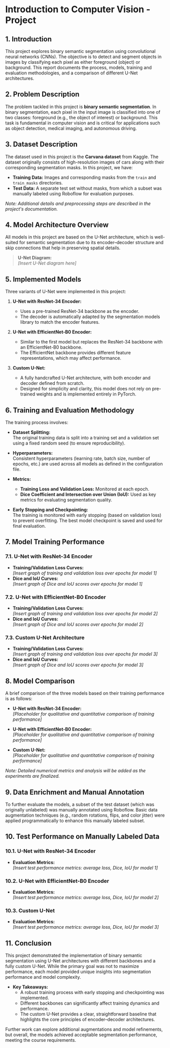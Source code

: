 # Introduction to Computer Vision - Project

## 1. Introduction
This project explores binary semantic segmentation using convolutional neural networks (CNNs). The objective is to detect and segment objects in images by classifying each pixel as either foreground (object) or background. This report documents the process, models, training and evaluation methodologies, and a comparison of different U-Net architectures.

## 2. Problem Description
The problem tackled in this project is **binary semantic segmentation**. In binary segmentation, each pixel in the input image is classified into one of two classes: foreground (e.g., the object of interest) or background. This task is fundamental in computer vision and is critical for applications such as object detection, medical imaging, and autonomous driving.

## 3. Dataset Description
The dataset used in this project is the **Carvana dataset** from Kaggle. The dataset originally consists of high-resolution images of cars along with their corresponding segmentation masks. In this project, we have:
- **Training Data:** Images and corresponding masks from the `train` and `train_masks` directories.
- **Test Data:** A separate test set without masks, from which a subset was manually labeled using Roboflow for evaluation purposes.
  
*Note: Additional details and preprocessing steps are described in the project's documentation.*

## 4. Model Architecture Overview
All models in this project are based on the U-Net architecture, which is well-suited for semantic segmentation due to its encoder–decoder structure and skip connections that help in preserving spatial details.

> **U-Net Diagram:**  
> *[Insert U-Net diagram here]*

## 5. Implemented Models
Three variants of U-Net were implemented in this project:

1. **U-Net with ResNet-34 Encoder:**  
   - Uses a pre-trained ResNet-34 backbone as the encoder.
   - The decoder is automatically adapted by the segmentation models library to match the encoder features.
   
2. **U-Net with EfficientNet-B0 Encoder:**  
   - Similar to the first model but replaces the ResNet-34 backbone with an EfficientNet-B0 backbone.
   - The EfficientNet backbone provides different feature representations, which may affect performance.
   
3. **Custom U-Net:**  
   - A fully handcrafted U-Net architecture, with both encoder and decoder defined from scratch.
   - Designed for simplicity and clarity, this model does not rely on pre-trained weights and is implemented entirely in PyTorch.

## 6. Training and Evaluation Methodology
The training process involves:
- **Dataset Splitting:**  
  The original training data is split into a training set and a validation set using a fixed random seed (to ensure reproducibility).
  
- **Hyperparameters:**  
  Consistent hyperparameters (learning rate, batch size, number of epochs, etc.) are used across all models as defined in the configuration file.
  
- **Metrics:**  
  - **Training Loss and Validation Loss:** Monitored at each epoch.
  - **Dice Coefficient and Intersection over Union (IoU):** Used as key metrics for evaluating segmentation quality.
  
- **Early Stopping and Checkpointing:**  
  The training is monitored with early stopping (based on validation loss) to prevent overfitting. The best model checkpoint is saved and used for final evaluation.

## 7. Model Training Performance

### 7.1. U-Net with ResNet-34 Encoder
- **Training/Validation Loss Curves:**  
  *[Insert graph of training and validation loss over epochs for model 1]*  
- **Dice and IoU Curves:**  
  *[Insert graph of Dice and IoU scores over epochs for model 1]*

### 7.2. U-Net with EfficientNet-B0 Encoder
- **Training/Validation Loss Curves:**  
  *[Insert graph of training and validation loss over epochs for model 2]*  
- **Dice and IoU Curves:**  
  *[Insert graph of Dice and IoU scores over epochs for model 2]*

### 7.3. Custom U-Net Architecture
- **Training/Validation Loss Curves:**  
  *[Insert graph of training and validation loss over epochs for model 3]*  
- **Dice and IoU Curves:**  
  *[Insert graph of Dice and IoU scores over epochs for model 3]*

## 8. Model Comparison
A brief comparison of the three models based on their training performance is as follows:

- **U-Net with ResNet-34 Encoder:**  
  *[Placeholder for qualitative and quantitative comparison of training performance]*

- **U-Net with EfficientNet-B0 Encoder:**  
  *[Placeholder for qualitative and quantitative comparison of training performance]*

- **Custom U-Net:**  
  *[Placeholder for qualitative and quantitative comparison of training performance]*

*Note: Detailed numerical metrics and analysis will be added as the experiments are finalized.*

## 9. Data Enrichment and Manual Annotation
To further evaluate the models, a subset of the test dataset (which was originally unlabeled) was manually annotated using Roboflow. Basic data augmentation techniques (e.g., random rotations, flips, and color jitter) were applied programmatically to enhance this manually labeled subset.

## 10. Test Performance on Manually Labeled Data

### 10.1. U-Net with ResNet-34 Encoder
- **Evaluation Metrics:**  
  *[Insert test performance metrics: average loss, Dice, IoU for model 1]*

### 10.2. U-Net with EfficientNet-B0 Encoder
- **Evaluation Metrics:**  
  *[Insert test performance metrics: average loss, Dice, IoU for model 2]*

### 10.3. Custom U-Net
- **Evaluation Metrics:**  
  *[Insert test performance metrics: average loss, Dice, IoU for model 3]*

## 11. Conclusion
This project demonstrated the implementation of binary semantic segmentation using U-Net architectures with different backbones and a fully custom U-Net. While the primary goal was not to maximize performance, each model provided unique insights into segmentation performance and model complexity.  
- **Key Takeaways:**  
  - A robust training process with early stopping and checkpointing was implemented.
  - Different backbones can significantly affect training dynamics and performance.
  - The custom U-Net provides a clear, straightforward baseline that highlights the core principles of encoder–decoder architectures.
  
Further work can explore additional augmentations and model refinements, but overall, the models achieved acceptable segmentation performance, meeting the course requirements.
